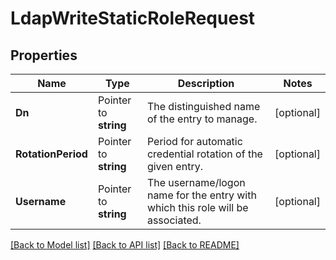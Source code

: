 # LdapWriteStaticRoleRequest


## Properties

Name | Type | Description | Notes
------------ | ------------- | ------------- | -------------
**Dn** | Pointer to **string** | The distinguished name of the entry to manage. | [optional] 
**RotationPeriod** | Pointer to **string** | Period for automatic credential rotation of the given entry. | [optional] 
**Username** | Pointer to **string** | The username/logon name for the entry with which this role will be associated. | [optional] 





[[Back to Model list]](../README.md#documentation-for-models) [[Back to API list]](../README.md#documentation-for-api-endpoints) [[Back to README]](../README.md)


